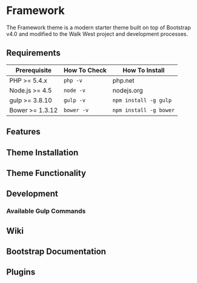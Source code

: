# Framework

The Framework theme is a modern starter theme built on top of Bootstrap v4.0 and modified to the Walk West project and development processes.

## Requirements
|Prerequisite|How To Check|How To Install|
|---|---|---|
|PHP >= 5.4.x|`php -v`|php.net|
|Node.js >= 4.5|`node -v`|nodejs.org|
|gulp >= 3.8.10|`gulp -v`|`npm install -g gulp`|
|Bower >= 1.3.12|`bower -v`|`npm install -g bower`|

## Features

## Theme Installation

## Theme Functionality

## Development

### Available Gulp Commands

## Wiki

## Bootstrap Documentation

## Plugins
